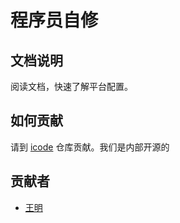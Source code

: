# 程序员自修

## 文档说明

阅读文档，快速了解平台配置。

## 如何贡献

请到 [icode](http://icode.baidu.com/repos/baidu/personal-code/manual/tree/master) 仓库贡献。我们是内部开源的

## 贡献者

- [王明](http://sepro.baidu-int.com/mcapp/user/userinfo?type=hiuser&user=wangming07)